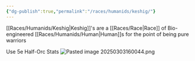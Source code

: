 ```yaml
---
{"dg-publish":true,"permalink":"/races/humanids/keshig/"}
---
```


[[Races/Humanids/Keshig\|Keshig]]'s are a [[Races/Race\|Race]] of Bio-engineered [[Races/Humanids/Human\|Human]]s for the point of being pure warriors 

Use 5e Half-Orc Stats
![Pasted image 20250303160044.png](/img/user/Pasted%20image%2020250303160044.png)